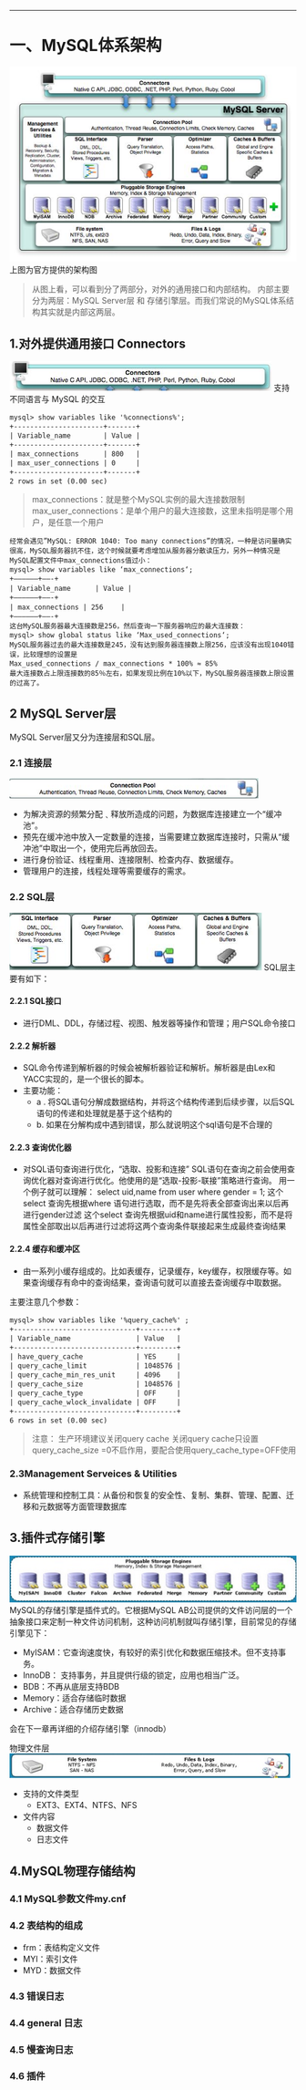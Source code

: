 
<!-- toc -->

* * * * *

# 一、MySQL体系架构
![](images/screenshot_1528944849342.png)
上图为官方提供的架构图

> 从图上看，可以看到分了两部分，对外的通用接口和内部结构。
> 内部主要分为两层：MySQL Server层 和 存储引擎层。而我们常说的MySQL体系结构其实就是内部这两层。

## 1.对外提供通用接口 Connectors
![](images/screenshot_1528944962440.png)
支持不同语言与 MySQL 的交互
```
mysql> show variables like '%connections%';
+----------------------+-------+
| Variable_name        | Value |
+----------------------+-------+
| max_connections      | 800   |
| max_user_connections | 0     |
+----------------------+-------+
2 rows in set (0.00 sec)
```
> max_connections：就是整个MySQL实例的最大连接数限制
> max_user_connections：是单个用户的最大连接数，这里未指明是哪个用户，是任意一个用户

```
经常会遇见”MySQL: ERROR 1040: Too many connections”的情况，一种是访问量确实很高，MySQL服务器抗不住，这个时候就要考虑增加从服务器分散读压力，另外一种情况是MySQL配置文件中max_connections值过小：
mysql> show variables like ‘max_connections‘;
+—————–+——-+
| Variable_name　　　 | Value |
+—————–+——-+
| max_connections | 256　　 |
+—————–+——-+
这台MySQL服务器最大连接数是256，然后查询一下服务器响应的最大连接数：
mysql> show global status like ‘Max_used_connections‘;
MySQL服务器过去的最大连接数是245，没有达到服务器连接数上限256，应该没有出现1040错误，比较理想的设置是
Max_used_connections / max_connections * 100% ≈ 85%
最大连接数占上限连接数的85％左右，如果发现比例在10%以下，MySQL服务器连接数上限设置的过高了。
```

## 2 MySQL Server层
MySQL Server层又分为连接层和SQL层。

### 2.1 连接层
![](images/screenshot_1528944894471.png)
* 为解决资源的频繁分配﹑释放所造成的问题，为数据库连接建立一个“缓冲池”。
* 预先在缓冲池中放入一定数量的连接，当需要建立数据库连接时，只需从“缓冲池”中取出一个，使用完后再放回去。
* 进行身份验证、线程重用、连接限制、检查内存、数据缓存。
* 管理用户的连接，线程处理等需要缓存的需求。

### 2.2 SQL层
![](images/screenshot_1528945009188.png)
SQL层主要有如下：
#### 2.2.1 SQL接口
* 进行DML、DDL，存储过程、视图、触发器等操作和管理；用户SQL命令接口

#### 2.2.2 解析器
* SQL命令传递到解析器的时候会被解析器验证和解析。解析器是由Lex和YACC实现的，是一个很长的脚本。
*  主要功能：
	- a . 将SQL语句分解成数据结构，并将这个结构传递到后续步骤，以后SQL语句的传递和处理就是基于这个结构的
	- b.  如果在分解构成中遇到错误，那么就说明这个sql语句是不合理的

#### 2.2.3 查询优化器
* 对SQL语句查询进行优化，“选取、投影和连接”
	  SQL语句在查询之前会使用查询优化器对查询进行优化。他使用的是“选取-投影-联接”策略进行查询。
    用一个例子就可以理解： select uid,name from user where gender = 1;
	  这个select 查询先根据where 语句进行选取，而不是先将表全部查询出来以后再进行gender过滤
	  这个select 查询先根据uid和name进行属性投影，而不是将属性全部取出以后再进行过滤将这两个查询条件联接起来生成最终查询结果

#### 2.2.4 缓存和缓冲区
* 由一系列小缓存组成的。比如表缓存，记录缓存，key缓存，权限缓存等。如果查询缓存有命中的查询结果，查询语句就可以直接去查询缓存中取数据。

主要注意几个参数：
```
mysql> show variables like '%query_cache%' ;
+------------------------------+---------+
| Variable_name                | Value   |
+------------------------------+---------+
| have_query_cache             | YES     |
| query_cache_limit            | 1048576 |
| query_cache_min_res_unit     | 4096    |
| query_cache_size             | 1048576 |
| query_cache_type             | OFF     |
| query_cache_wlock_invalidate | OFF     |
+------------------------------+---------+
6 rows in set (0.00 sec)
```

> 注意：
> 生产环境建议关闭query cache
> 关闭query cache只设置query_cache_size =0不启作用，要配合使用query_cache_type=OFF使用

### 2.3Management Serveices & Utilities
* 系统管理和控制工具：从备份和恢复的安全性、复制、集群、管理、配置、迁移和元数据等方面管理数据库

## 3.插件式存储引擎
![](images/screenshot_1528945043429.png)
MySQL的存储引擎是插件式的。它根据MySQL AB公司提供的文件访问层的一个抽象接口来定制一种文件访问机制，这种访问机制就叫存储引擎，目前常见的存储引擎见下：
* MyISAM：它查询速度快，有较好的索引优化和数据压缩技术。但不支持事务。
* InnoDB：  支持事务，并且提供行级的锁定，应用也相当广泛。
* BDB：不再从底层支持BDB
* Memory：适合存储临时数据
* Archive：适合存储历史数据

会在下一章再详细的介绍存储引擎（innodb）

物理文件层
![](images/screenshot_1528945095464.png)
* 支持的文件类型
	* EXT3、EXT4、NTFS、NFS
* 文件内容
  * 数据文件
  * 日志文件

## 4.MySQL物理存储结构

### 4.1 MySQL参数文件my.cnf

### 4.2 表结构的组成
* frm：表结构定义文件
* MYI：索引文件
* MYD：数据文件


### 4.3 错误日志

### 4.4 general 日志

### 4.5 慢查询日志

### 4.6 插件
